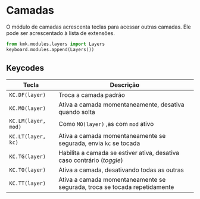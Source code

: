 # Camadas

O módulo de camadas acrescenta teclas para acessar outras camadas. Ele pode ser
acrescentado à lista de extensões.



```python
from kmk.modules.layers import Layers
keyboard.modules.append(Layers())
```

## Keycodes

| Tecla               | Descrição                                                                 |
|---------------------|---------------------------------------------------------------------------|
| `KC.DF(layer)`      | Troca a camada padrão                                                     |
| `KC.MO(layer)`      | Ativa a camada momentaneamente, desativa quando solta                     |
| `KC.LM(layer, mod)` | Como `MO(layer)` ,as com `mod` ativo                                      |
| `KC.LT(layer, kc)`  | Ativa a camada momentaneamente se segurada, envia `kc` se tocada          |
| `KC.TG(layer)`      | Habilita a camada se estiver ativa, desativa caso contrário (*toggle*)    |
| `KC.TO(layer)`      | Ativa a camada, desativando todas as outras                               |
| `KC.TT(layer)`      | Ativa a camada momentaneamente se segurada, troca se tocada repetidamente |
